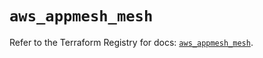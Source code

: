 # `aws_appmesh_mesh`

Refer to the Terraform Registry for docs: [`aws_appmesh_mesh`](https://registry.terraform.io/providers/hashicorp/aws/5.97.0/docs/resources/appmesh_mesh).
